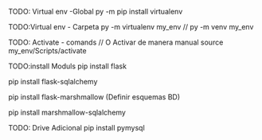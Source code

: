 TODO: Virtual env -Global
py -m pip install virtualenv

TODO:Virtual env - Carpeta
py -m virtualenv my_env // py -m venv my_env

TODO: Activate - comands // O Activar de manera manual
source my_env/Scripts/activate

TODO:install Moduls
pip install flask

pip install flask-sqlalchemy

pip install flask-marshmallow  (Definir esquemas BD)

pip install marshmallow-sqlalchemy

TODO: Drive Adicional
pip install pymysql